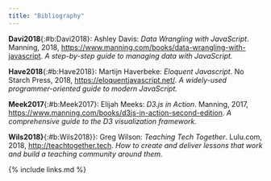 ```yaml
---
title: "Bibliography"
---
```


**Davi2018**{:#b:Davi2018}: Ashley Davis: *Data Wrangling with JavaScript*. Manning, 2018, <https://www.manning.com/books/data-wrangling-with-javascript>. *A step-by-step guide to managing data with JavaScript.*

**Have2018**{:#b:Have2018}: Martijn Haverbeke: *Eloquent Javascript*. No Starch Press, 2018, <https://eloquentjavascript.net/>. *A widely-used programmer-oriented guide to modern JavaScript.*

**Meek2017**{:#b:Meek2017}: Elijah Meeks: *D3.js in Action*. Manning, 2017, <https://www.manning.com/books/d3js-in-action-second-edition>. *A comprehensive guide to the D3 visualization framework.*

**Wils2018}**{:#b:Wils2018}}: Greg Wilson: *Teaching Tech Together*. Lulu.com, 2018, <http://teachtogether.tech>. *How to create and deliver lessons that work and build a teaching community around them.*

{% include links.md %}
